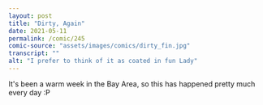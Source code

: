 ```yaml
---
layout: post
title: "Dirty, Again"
date: 2021-05-11
permalink: /comic/245
comic-source: "assets/images/comics/dirty_fin.jpg"
transcript: ""
alt: "I prefer to think of it as coated in fun Lady"
---
```


It's been a warm week in the Bay Area, so this has happened pretty much every day :P
